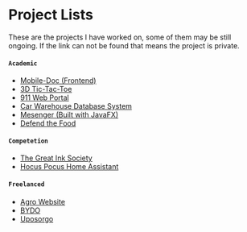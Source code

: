 # Project Lists

These are the projects I have worked on, some of them may be still ongoing. If the link can not be found that means the project is private.

#### **`Academic`**
  - [Mobile-Doc (Frontend)](https://github.com/iftekharzeeon/mobile-doc-frontend)
  - [3D Tic-Tac-Toe](https://github.com/iftekharzeeon/3D-Tic-Tac-Toe)
  - [911 Web Portal](https://github.com/iftekharzeeon/911_web_portal)
  - [Car Warehouse Database System](https://github.com/iftekharzeeon/Car-Warehouse-Database-System)
  - [Mesenger (Built with JavaFX)](https://github.com/iftekharzeeon/Messenger-javafx)
  - [Defend the Food](https://github.com/iftekharzeeon/defend-the-food)
  
#### **`Competetion`**
  - [The Great Ink Society](https://github.com/iftekharzeeon/the-great-ink-society)
  - [Hocus Pocus Home Assistant](https://github.com/iftekharzeeon/HocusPocusHomeAssistant)
  
#### **`Freelanced`**
- [Agro Website](https://github.com/iftekharzeeon/Argo-Website)
- [BYDO]()
- [Uposorgo]()
